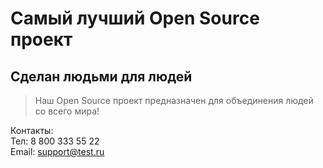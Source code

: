 # Самый лучший Open Source проект

## Сделан людьми для людей

> Наш Open Source проект предназначен для объединения людей со всего мира!

Контакты:
<br>Тел: 8 800 333 55 22
<br>Email: support@test.ru